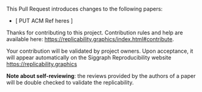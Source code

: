This Pull Request introduces changes to the following papers:
 * [ PUT ACM Ref heres ]

Thanks for contributing to this project. Contribution rules and help are available here: https://replicability.graphics/index.html#contribute.

Your contribution will be validated by project owners. Upon acceptance, it will appear automatically on the Siggraph Reproducibility website https://replicability.graphics

**Note about self-reviewing**: the reviews provided by the authors of a paper will be double checked to validate the replicability.
